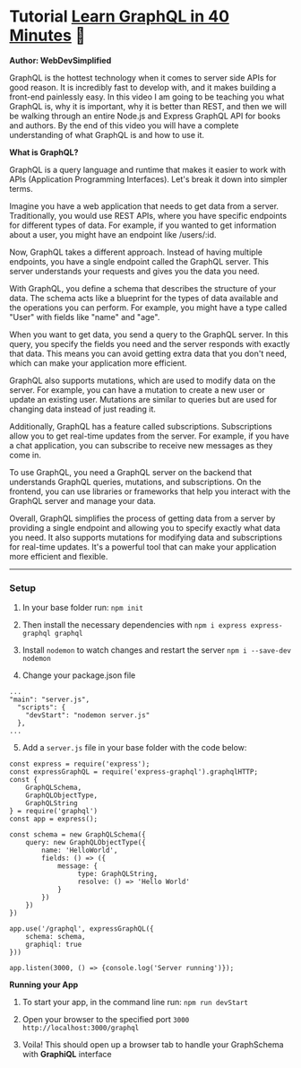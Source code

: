 # Tutorial [Learn GraphQL in 40 Minutes](https://www.youtube.com/watch?v=ZQL7tL2S0oQ&ab_channel=WebDevSimplified)  :link:

**Author: WebDevSimplified**


GraphQL is the hottest technology when it comes to server side APIs for good reason. It is incredibly fast to develop with, and it makes building a front-end painlessly easy. In this video I am going to be teaching you what GraphQL is, why it is important, why it is better than REST, and then we will be walking through an entire Node.js and Express GraphQL API for books and authors. By the end of this video you will have a complete understanding of what GraphQL is and how to use it.

**What is GraphQL?**

GraphQL is a query language and runtime that makes it easier to work with APIs (Application Programming Interfaces). Let's break it down into simpler terms.

Imagine you have a web application that needs to get data from a server. Traditionally, you would use REST APIs, where you have specific endpoints for different types of data. For example, if you wanted to get information about a user, you might have an endpoint like /users/:id.

Now, GraphQL takes a different approach. Instead of having multiple endpoints, you have a single endpoint called the GraphQL server. This server understands your requests and gives you the data you need.

With GraphQL, you define a schema that describes the structure of your data. The schema acts like a blueprint for the types of data available and the operations you can perform. For example, you might have a type called "User" with fields like "name" and "age".

When you want to get data, you send a query to the GraphQL server. In this query, you specify the fields you need and the server responds with exactly that data. This means you can avoid getting extra data that you don't need, which can make your application more efficient.

GraphQL also supports mutations, which are used to modify data on the server. For example, you can have a mutation to create a new user or update an existing user. Mutations are similar to queries but are used for changing data instead of just reading it.

Additionally, GraphQL has a feature called subscriptions. Subscriptions allow you to get real-time updates from the server. For example, if you have a chat application, you can subscribe to receive new messages as they come in.

To use GraphQL, you need a GraphQL server on the backend that understands GraphQL queries, mutations, and subscriptions. On the frontend, you can use libraries or frameworks that help you interact with the GraphQL server and manage your data.

Overall, GraphQL simplifies the process of getting data from a server by providing a single endpoint and allowing you to specify exactly what data you need. It also supports mutations for modifying data and subscriptions for real-time updates. It's a powerful tool that can make your application more efficient and flexible.

--- 

### Setup

1. In your base folder run:
`npm init`

2. Then install the necessary dependencies with
`npm i express express-graphql graphql`

3. Install `nodemon` to watch changes and restart the server
`npm i --save-dev nodemon`

4. Change your package.json file
```
...
"main": "server.js",
  "scripts": {
    "devStart": "nodemon server.js"
  },
...
```
5. Add a `server.js` file in your base folder with the code below:
```
const express = require('express');
const expressGraphQL = require('express-graphql').graphqlHTTP;
const {
    GraphQLSchema,
    GraphQLObjectType,
    GraphQLString
} = require('graphql')
const app = express();

const schema = new GraphQLSchema({
    query: new GraphQLObjectType({
        name: 'HelloWorld',
        fields: () => ({
            message: {
                 type: GraphQLString,
                 resolve: () => 'Hello World' 
            }
        })
    })
})

app.use('/graphql', expressGraphQL({
    schema: schema,
    graphiql: true
}))

app.listen(3000, () => {console.log('Server running')});
``` 

**Running your App**
1. To start your app, in the command line run:
`npm run devStart`

2. Open your browser to the specified port `3000`
`http://localhost:3000/graphql`

3. Voila! This should open up a browser tab to handle your GraphSchema with **GraphiQL** interface
